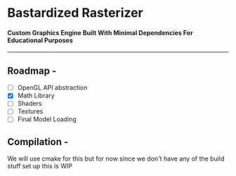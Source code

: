 
# Bastardized Rasterizer

#### Custom Graphics Engine Built With Minimal Dependencies For Educational Purposes

---

## Roadmap -

- [ ] OpenGL API abstraction
- [x] Math Library
- [ ] Shaders
- [ ] Textures
- [ ] Final Model Loading

## Compilation - 

We will use cmake for this but for now since we don't have any of the build stuff set up this is WIP